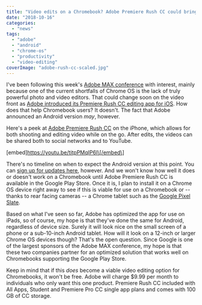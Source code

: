 ```yaml
---
title: "Video edits on a Chromebook? Adobe Premiere Rush CC could bring it"
date: "2018-10-16"
categories: 
  - "news"
tags: 
  - "adobe"
  - "android"
  - "chrome-os"
  - "productivity"
  - "video-editing"
coverImage: "adobe-rush-cc-scaled.jpg"
---
```


I've been following this week's [Adobe MAX conference](https://max.adobe.com/) with interest, mainly because one of the current shortfalls of Chrome OS is the lack of truly powerful photo and video editors. That could change soon on the video front as [Adobe introduced its Premiere Rush CC editing app for iOS](https://theblog.adobe.com/create-and-share-online-videos-anywhere-with-all-new-premiere-rush-cc/). How does that help Chromebook users? It doesn't. The fact that Adobe announced an Android version _may_, however.

Here's a peek at [Adobe Premiere Rush CC](https://www.adobe.com/products/premiere-rush.html) on the iPhone, which allows for both shooting and editing video while on the go. After edits, the videos can be shared both to social networks and to YouTube.

\[embed\]https://youtu.be/titpPMqIP6I\[/embed\]

There's no timeline on when to expect the Android version at this point. You can [sign up for updates here](https://www.adobe.com/subscription/rushandroidnews.html), however. And we won't know how well it does or doesn't work on a Chromebook until Adobe Premiere Rush CC is available in the Google Play Store. Once it is, I plan to install it on a Chrome OS device right away to see if this is viable for use on a Chromebook or -- thanks to rear facing cameras -- a Chrome tablet such as the [Google Pixel Slate](https://www.aboutchromebooks.com/tag/pixel-slate).

Based on what I've seen so far, Adobe has optimized the app for use on iPads, so of course, my hope is that they've done the same for Android, regardless of device size. Surely it will look nice on the small screen of a phone or a sub-10-inch Android tablet. How will it look on a 12-inch or larger Chrome OS devices though? That's the open question. Since Google is one of the largest sponsors of the Adobe MAX conference, my hope is that these two companies partner for an optimized solution that works well on Chromebooks supporting the Google Play Store.

Keep in mind that if this _does_ become a viable video editing option for Chromebooks, it won't be free. Adobe will charge $9.99 per month to individuals who only want this one product. Premiere Rush CC included with All Apps, Student and Premiere Pro CC single app plans and comes with 100 GB of CC storage.

